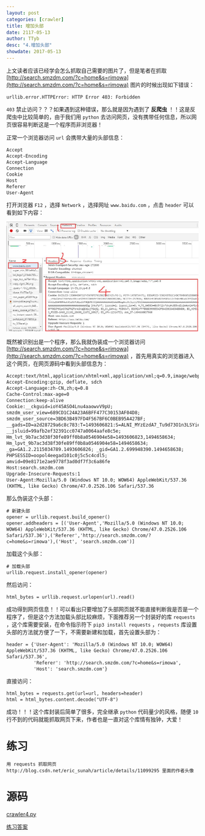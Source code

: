 ```yaml
---
layout: post
categories: [crawler]
title: 增加头部
date: 2117-05-13
author: TTyb
desc: "4.增加头部"
showdate: 2017-05-13
---
```


上文读者应该已经学会怎么抓取自己需要的图片了，但是笔者在抓取 [http://search.smzdm.com/?c=home&s=rimowa](http://search.smzdm.com/?c=home&s=rimowa) 图片的时候出现如下错误：

```
urllib.error.HTTPError: HTTP Error 403: Forbidden
```

`403` 禁止访问？？？如果遇到这种错误，那么就是因为遇到了 **反爬虫** ！！这是反爬虫中比较简单的，由于我们用 `python` 去访问网页，没有携带任何信息，所以网页很容易判断这是一个程序而非浏览器！

正常一个浏览器访问 `url` 会携带大量的头部信息：

```
Accept
Accept-Encoding
Accept-Language
Connection
Cookie
Host
Referer
User-Agent
```

打开浏览器 `F12` ，选择 `Network` ，选择网址 `www.baidu.com` ，点击 `header` 可以看到如下内容：

<img  src="/img/crawler4/result1.jpg"/>

既然被识别出是一个程序，那么我就伪装成一个浏览器访问 [http://search.smzdm.com/?c=home&s=rimowa](http://search.smzdm.com/?c=home&s=rimowa) ，首先用真实的浏览器进入这个网页，在网页源码中看到头部信息为：

```
Accept:text/html,application/xhtml+xml,application/xml;q=0.9,image/webp,*/*;q=0.8
Accept-Encoding:gzip, deflate, sdch
Accept-Language:zh-CN,zh;q=0.8
Cache-Control:max-age=0
Connection:keep-alive
Cookie:__ckguid=ioY45ASO4Lnu4aaowvV9pU; smzdm_user_view=689CD1C24A23A6BFF477C30153AF04D8; smzdm_user_source=3BD63B497FD4F567BF6C0BEB95A427BF; __gads=ID=a2d28729a6c8c783:T=1493606821:S=ALNI_MYzEzdA7_Tu9d73O1n3LSYiezvo8Q; __jsluid=99afb2ef32391cc0747a0064aafe8c5e; Hm_lvt_9b7ac3d38f30fe89ff0b8a0546904e58=1493606823,1494658634; Hm_lpvt_9b7ac3d38f30fe89ff0b8a0546904e58=1494658634; _ga=GA1.2.2115034789.1493606826; _gid=GA1.2.699948390.1494658638; PHPSESSID=oopol4eegad101c0j5c5c4cdl5; amvid=09e8171e2ae9778f3ad0df7f3c6a86fe
Host:search.smzdm.com
Upgrade-Insecure-Requests:1
User-Agent:Mozilla/5.0 (Windows NT 10.0; WOW64) AppleWebKit/537.36 (KHTML, like Gecko) Chrome/47.0.2526.106 Safari/537.36
```

那么伪装这个头部：

```
# 新建头部
opener = urllib.request.build_opener()
opener.addheaders = [('User-Agent','Mozilla/5.0 (Windows NT 10.0; WOW64) AppleWebKit/537.36 (KHTML, like Gecko) Chrome/47.0.2526.106 Safari/537.36'),('Referer','http://search.smzdm.com/?c=home&s=rimowa'),('Host', 'search.smzdm.com')]
```

加载这个头部：

```
# 加载头部
urllib.request.install_opener(opener)
```

然后访问：

```
html_bytes = urllib.request.urlopen(url).read()
```

成功得到网页信息！！可以看出只要增加了头部网页就不能直接判断我是否是一个程序了，但是这个方法加载头部比较麻烦，下面推荐另一个封装好的库 `requests` ，这个库需要安装，在命令指示符下 `pip3 install requests` ，`requests` 库设置头部的方法就方便了一下，不需要新建和加载，首先设置头部为：

```
header = {'User-Agent': 'Mozilla/5.0 (Windows NT 10.0; WOW64) AppleWebKit/537.36 (KHTML, like Gecko) Chrome/47.0.2526.106 Safari/537.36',
          'Referer': 'http://search.smzdm.com/?c=home&s=rimowa',
          'Host': 'search.smzdm.com'}
```

直接访问：

```
html_bytes = requests.get(url=url, headers=header)
html = html_bytes.content.decode("UTF-8")
```

成功！！！这个库封装后简单了很多，完全继承 `python` 代码量少的风格，随便 `10` 行不到的代码就能抓取网页下来，作者也是一直对这个库情有独钟，大爱！

# 练习

```
用 requests 抓取网页 http://blog.csdn.net/eric_sunah/article/details/11099295 里面的作者头像
```

# 源码

<a href="/code/crawler4/crawler4py" target="_blank">crawler4.py</a>

<a href="/code/crawler4/answer.py" target="_blank">练习答案</a>
